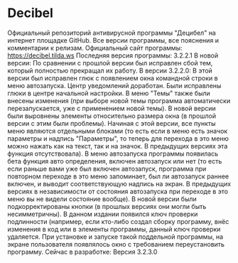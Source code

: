 # Decibel
Официальный репозиторий антивирусной программы "Децибел" на интернет площадке GitHub. 
Все версии программы, все пояснения и комментарии к релизам. Официальный сайт программы: https://decibel.tilda.ws
Последняя версия программы: 3.2.2.1 В новой версии:
По сравнении с прошлой версии был исправлен сбой тем, который полностью прекращал их работу. В версии 3.2.2.0:
В этой версии был исправлен глюк с появлением окна командной строки в меню автозапуска. Центр уведомлений доработан. Были исправлены глюки в центре начальной настройки. В меню "Темы" также были внесены изменения (при выборе новой темы программа автоматически перезапускается, уже с применением новой темы). В новой версии были выровнены элементы относительно размера окна (в прошлой версии с этим были проблемы). Начиная с этой версии, все пункты меню являются отдельными блоками (то есть если в меню есть значок параметры и надпись "Параметры", то теперь для перехода в это меню можно нажать как на текст, так и на значок. В предыдущих версиях эта функция отсутствовала). В меню автозапуска программы появилась бета функция авто определения, включен автозапуск или нет (то есть если раньше вами уже был включен автозапуск, программа при повторном переходе в это меню запоминает, был ли автозапуск раннее включен, и выводит соответствующую надпись на экран. В предыдущих версиях в независимости от состояния автозапуска при переходе в это меню вы не видели состояние вообще). В новой версии были подкорректированы кнопки (в прошлых версиях они могли быть несимметричны). В данном издании появился ключ проверки подлинности (например, если кто-либо создал сборку программу, внёс изменения в код или в элементы программы, данный ключ проверки удаляется. При установке и запуске такой поддельной программы, на экране пользователя появлялось окно с требованием переустановить программу.
Сейчас в разработке: Версия 3.2.3.0

